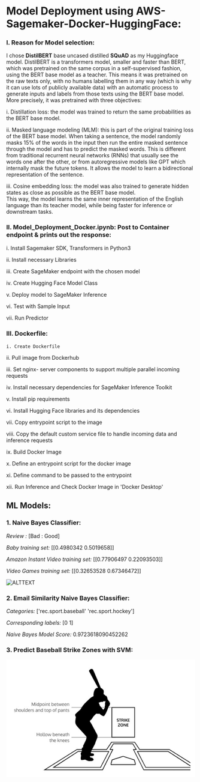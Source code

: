 # Model Deployment using AWS-Sagemaker-Docker-HuggingFace:  
   
### I. Reason for Model selection:             
      
I chose **DistilBERT** base uncased distilled **SQuAD** as my Huggingface model. DistilBERT is a transformers model, smaller and faster than BERT, which was pretrained on the same corpus in a self-supervised fashion, using the BERT base model as a teacher. This means it was pretrained on the raw texts only, with no humans labelling them in any way (which is why it can use lots of publicly available data) with an automatic process to generate inputs and labels from those texts using the BERT base model. More precisely, it was pretrained with three objectives:              
             
i. Distillation loss: the model was trained to return the same probabilities as the BERT base model.                            
  
ii. Masked language modeling (MLM): this is part of the original training loss of the BERT base model. When taking a sentence, the model randomly masks 15% of the words in the input then run the entire masked sentence through the model and has to predict the masked words. This is different from traditional recurrent neural networks (RNNs) that usually see the words one after the other, or from autoregressive models like GPT which internally mask the future tokens. It allows the model to learn a bidirectional representation of the sentence.         
           
iii. Cosine embedding loss: the model was also trained to generate hidden states as close as possible as the BERT base model.    
This way, the model learns the same inner representation of the English language than its teacher model, while being faster for inference or downstream tasks.

    
### II. Model_Deployment_Docker.ipynb: Post to Container endpoint & prints out the response:     
    
   i. Install Sagemaker SDK, Transformers in Python3   

  ii. Install necessary Libraries

  iii. Create SageMaker endpoint with the chosen model
  
   iv. Create Hugging Face Model Class

   v.  Deploy model to SageMaker Inference

   vi. Test with Sample Input

  vii. Run Predictor
  
 ### III. Dockerfile:

    i. Create Dockerfile  

   ii. Pull image from Dockerhub

  iii. Set nginx- server components to support multiple parallel incoming requests

   iv. Install necessary dependencies for SageMaker Inference Toolkit

   v.  Install pip requirements

   vi.  Install Hugging Face libraries and its dependencies

  vii.  Copy entrypoint script to the image

 viii. Copy the default custom service file to handle incoming data and inference requests
  
   ix. Build Docker Image

   x. Define an entrypoint script for the docker image

   xi. Define command to be passed to the entrypoint

  xii. Run Inference and Check Docker Image in 'Docker Desktop'
     
 ## ML Models:

 ### 1. Naive Bayes Classifier:
 
 *Review :* [Bad : Good]
 
*Baby training set:* [[0.4980342 0.5019658]]

*Amazon Instant Video training set:* [[0.77906497 0.22093503]]

*Video Games training set:* [[0.32653528 0.67346472]]

![ALTTEXT](https://github.com/SaifurRR/ML-Model-Deployment-using-AWS-Sagemaker-Docker/blob/main/Na%C3%AFve%20Bayes%20Classifier.png)

### 2. Email Similarity Naive Bayes Classifier:

*Categories:* ['rec.sport.baseball' 'rec.sport.hockey']

*Corresponding labels:* [0 1]

*Naive Bayes Model Score:* 0.9723618090452262

### 3. Predict Baseball Strike Zones with SVM:    

![ALTTEXT](https://github.com/SaifurRR/ML-Model-Deployment-using-AWS-Sagemaker-Docker/blob/main/Baseball%20Strike%20Zones_ML.jpg)
